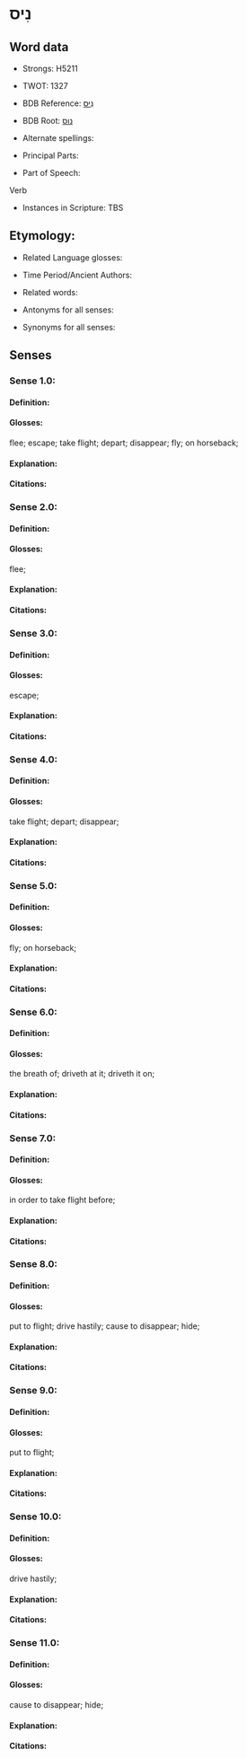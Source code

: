 # נִיס

<!-- Status: S2="NeedsEdits" -->
<!-- Lexica used for edits:   -->

## Word data

* Strongs: H5211

* TWOT: 1327

* BDB Reference: [נִיס](rc://en/bdb/dict/n.cc.aa)

* BDB Root: [נוס](rc://en/bdb/dict/n.cc.aa)

* Alternate spellings:

* Principal Parts:

* Part of Speech:

Verb

* Instances in Scripture: TBS

## Etymology:

* Related Language glosses:

* Time Period/Ancient Authors:

* Related words:

* Antonyms for all senses:

* Synonyms for all senses:

## Senses

### Sense 1.0:

#### Definition:

#### Glosses:

flee; escape; take flight; depart; disappear; fly; on horseback; 

#### Explanation:

#### Citations:



### Sense 2.0:

#### Definition:

#### Glosses:

flee; 

#### Explanation:

#### Citations:



### Sense 3.0:

#### Definition:

#### Glosses:

escape; 

#### Explanation:

#### Citations:



### Sense 4.0:

#### Definition:

#### Glosses:

take flight; depart; disappear; 

#### Explanation:

#### Citations:



### Sense 5.0:

#### Definition:

#### Glosses:

fly; on horseback; 

#### Explanation:

#### Citations:



### Sense 6.0:

#### Definition:

#### Glosses:

the breath of; driveth at it; driveth it on; 

#### Explanation:

#### Citations:



### Sense 7.0:

#### Definition:

#### Glosses:

in order to take flight before; 

#### Explanation:

#### Citations:



### Sense 8.0:

#### Definition:

#### Glosses:

put to flight; drive hastily; cause to disappear; hide; 

#### Explanation:

#### Citations:



### Sense 9.0:

#### Definition:

#### Glosses:

put to flight; 

#### Explanation:

#### Citations:



### Sense 10.0:

#### Definition:

#### Glosses:

drive hastily; 

#### Explanation:

#### Citations:



### Sense 11.0:

#### Definition:

#### Glosses:

cause to disappear; hide; 

#### Explanation:

#### Citations:



